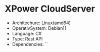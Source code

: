 # XPower CloudServer

- Architechure: Linux(amd64)
- OperativSystem: Debian11
- Language: C#
- Type: Rest API
- Dependencies: ``